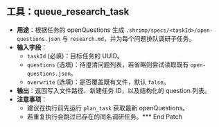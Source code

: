 ## 工具：queue_research_task

- **用途**：根据任务的 openQuestions 生成 `.shrimp/specs/<taskId>/open-questions.json` 与 `research.md`，并为每个问题排队调研子任务。
- **输入字段**：
  - `taskId` (必填)：目标任务的 UUID。
  - `questions` (选填)：待澄清问题列表，若省略则尝试读取既有 `open-questions.json`。
  - `overwrite` (选填)：是否覆盖既有文件，默认 `false`。
- **输出**：返回写入文件路径、新建任务 ID，以及结构化的 question 列表。
- **注意事项**：
  - 建议在执行前先运行 `plan_task` 获取最新 openQuestions。
  - 若重复执行会跳过已存在的同名调研任务。*** End Patch
